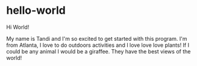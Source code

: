 # hello-world

Hi World!

My name is Tandi and I'm so excited to get started with this program. 
I'm from Atlanta, I love to do outdoors activities and I love love love plants!
If I could be any animal I would be a giraffee. They have the best views of the world!
